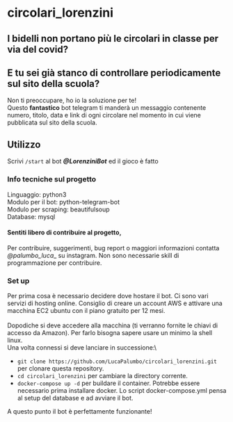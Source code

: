 # circolari_lorenzini
## I bidelli non portano più le circolari in classe per via del covid?
## E tu sei già stanco di controllare periodicamente sul sito della scuola?
Non ti preoccupare, ho io la soluzione per te!\
Questo **fantastico** bot telegram ti manderà un messaggio contenente numero, titolo, data e link di ogni circolare nel momento in cui viene pubblicata sul sito della scuola.

## Utilizzo
Scrivi ```/start``` al bot **_@LorenziniBot_** ed il gioco è fatto

### Info tecniche sul progetto
Linguaggio: python3\
Modulo per il bot: python-telegram-bot\
Modulo per scraping: beautifulsoup\
Database: mysql

#### Sentiti libero di contribuire al progetto,
Per contribuire, suggerimenti, bug report o maggiori informazioni contatta _@palumbo_luca__ su instagram. Non sono necessarie skill di programmazione per contribuire.


### Set up
Per prima cosa è necessario decidere dove hostare il bot. Ci sono vari servizi di hosting online. Consiglio di creare un account AWS e attivare una macchina EC2 ubuntu con il piano gratuito per 12 mesi.\
\
Dopodiche si deve accedere alla macchina (ti verranno fornite le chiavi di accesso da Amazon). Per farlo bisogna sapere usare un minimo la shell linux.\
Una volta connessi si deve lanciare in successione:\
- ```git clone https://github.com/LucaPalumbo/circolari_lorenzini.git``` per clonare questa repository.
- ```cd circolari_lorenzini``` per cambiare la directory corrente.
- ```docker-compose up -d``` per buildare il container. Potrebbe essere necessario prima installare docker. Lo script docker-compose.yml pensa al setup del database e ad avviare il bot.

A questo punto il bot è perfettamente funzionante!
